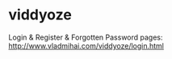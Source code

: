 # viddyoze

Login & Register & Forgotten Password pages: http://www.vladmihai.com/viddyoze/login.html
